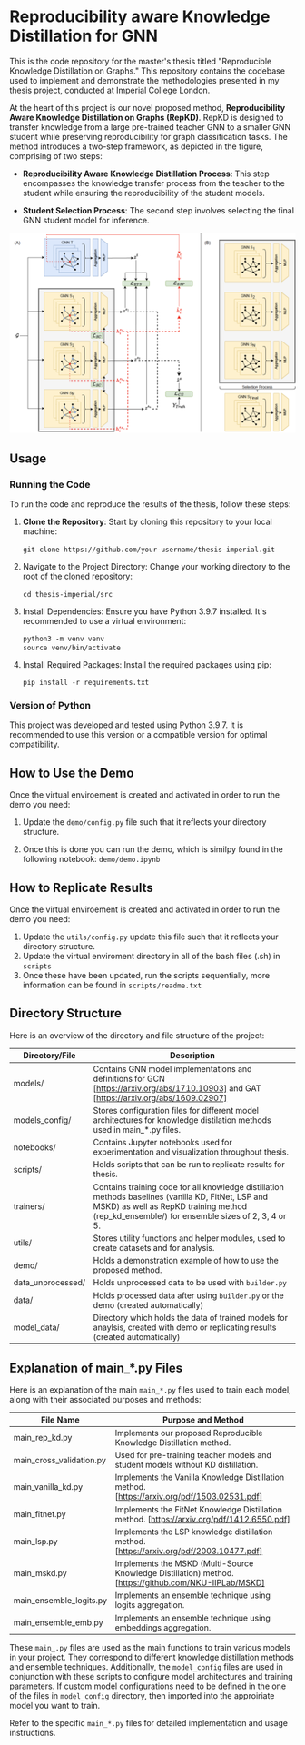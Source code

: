 # Reproducibility aware Knowledge Distillation for GNN

This is the code repository for the master's thesis titled "Reproducible Knowledge Distillation on Graphs." 
This repository contains the codebase used to implement and demonstrate the methodologies presented in my thesis project, conducted at Imperial College London. 

At the heart of this project is our novel proposed method, **Reproducibility Aware Knowledge Distillation on Graphs (RepKD)**. 
RepKD is designed to transfer knowledge from a large pre-trained teacher GNN to a smaller GNN student while preserving reproducibility for graph classification tasks. 
The method introduces a two-step framework, as depicted in the figure, comprising of two steps:

- **Reproducibility Aware Knowledge Distillation Process**: This step encompasses the knowledge transfer process from the teacher to the student while ensuring the reproducibility of the student models.

- **Student Selection Process**: The second step involves selecting the final GNN student model for inference.

![Screenshot](RepKD.png)

## Usage

### Running the Code

To run the code and reproduce the results of the thesis, follow these steps:

1. **Clone the Repository**: Start by cloning this repository to your local machine:

   ```git clone https://github.com/your-username/thesis-imperial.git```
   
2. Navigate to the Project Directory: Change your working directory to the root of the cloned repository:

   ```cd thesis-imperial/src```

3. Install Dependencies: Ensure you have Python 3.9.7 installed. It's recommended to use a virtual environment:
  
    ```
    python3 -m venv venv
    source venv/bin/activate
    ```
4. Install Required Packages: Install the required packages using pip:
  
    ```
    pip install -r requirements.txt
    ```

### Version of Python

This project was developed and tested using Python 3.9.7. It is recommended to use this version or a compatible version for optimal compatibility.

## How to Use the Demo

Once the virtual enviroement is created and activated in order to run the demo you need:

1. Update the  ```demo/config.py``` file such that it reflects your directory structure. 

2. Once this is done you can run the demo, which is similpy found in the following notebook: ```demo/demo.ipynb```

## How to Replicate Results

Once the virtual enviroement is created and activated in order to run the demo you need:

1. Update the  ```utils/config.py``` update this file such that it reflects your directory structure.
2. Update the virtual enviroment directory in all of the bash files (.sh) in ```scripts```
3. Once these have been updated, run the scripts sequentially, more information can be found in  ```scripts/readme.txt```

## Directory Structure

Here is an overview of the directory and file structure of the project:

| Directory/File   | Description                                                           |
|------------------|-----------------------------------------------------------------------|
| models/          | Contains GNN model implementations and definitions for GCN [https://arxiv.org/abs/1710.10903] and GAT [https://arxiv.org/abs/1609.02907]                      |
| models_config/   | Stores configuration files for different model architectures for knowledge distilation methods used in main_*.py files.        |
| notebooks/       | Contains Jupyter notebooks used for experimentation and visualization throughout thesis.    |
| scripts/         | Holds scripts that can be run to replicate results for thesis.                |
| trainers/        | Contains training code for all knowledge distillation methods baselines (vanilla KD, FitNet, LSP and MSKD) as well as RepKD training method (rep_kd_ensemble/) for ensemble sizes of 2, 3, 4 or 5.                   |
| utils/           | Stores utility functions and helper modules, used to create datasets and for analysis.                        |
| demo/            | Holds a demonstration example of how to use the proposed method.     |
| data_unprocessed/             | Holds unprocessed data to be used with ```builder.py``` |
| data/             | Holds processed data after using ```builder.py``` or the demo (created automatically) |
| model_data/ | Directory which holds the data of trained models for anaylsis, created with demo or replicating results (created automatically)| 

## Explanation of main_*.py Files

Here is an explanation of the main `main_*.py` files used to train each model, along with their associated purposes and methods:

| File Name                     | Purpose and Method                                                       |
|-------------------------------|--------------------------------------------------------------------------|
| main_rep_kd.py                | Implements our proposed Reproducible Knowledge Distillation method.      |
| main_cross_validation.py      | Used for pre-training teacher models and student models without KD distillation. |
| main_vanilla_kd.py            | Implements the Vanilla Knowledge Distillation method. [https://arxiv.org/pdf/1503.02531.pdf]                |
| main_fitnet.py            | Implements the FitNet Knowledge Distillation method.                 [https://arxiv.org/pdf/1412.6550.pdf]   |
| main_lsp.py                   | Implements the LSP knowledge distillation method.   [https://arxiv.org/pdf/2003.10477.pdf]                    |
| main_mskd.py                  | Implements the MSKD (Multi-Source Knowledge Distillation) method.  [https://github.com/NKU-IIPLab/MSKD]       |
| main_ensemble_logits.py       | Implements an ensemble technique using logits aggregation.               |
| main_ensemble_emb.py          | Implements an ensemble technique using embeddings aggregation.           |

These `main_.py` files are used as the main functions to train various models in your project. They correspond to different knowledge distillation methods and ensemble techniques. Additionally, the `model_config` files are used in conjunction with these scripts to configure model architectures and training parameters.
If custom model configurations need to be defined in the one of the files in `model_config` directory, then imported into the approiriate model you want to train.

Refer to the specific `main_*.py` files for detailed implementation and usage instructions.


